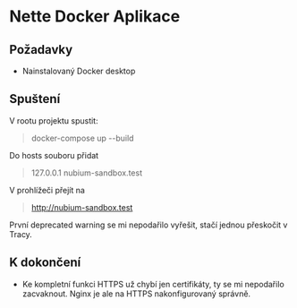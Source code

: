 Nette Docker Aplikace
=================


Požadavky
------------

- Nainstalovaný Docker desktop


Spuštení
------------

V rootu projektu spustit:
> docker-compose up --build

Do hosts souboru přidat
> 127.0.0.1 nubium-sandbox.test

V prohlížeči přejít na 
> http://nubium-sandbox.test

První deprecated warning se mi nepodařilo vyřešit, stačí jednou přeskočit v Tracy.

K dokončení
------------
 - Ke kompletní funkci HTTPS už chybí jen certifikáty, ty se mi nepodařilo zacvaknout. Nginx je ale na HTTPS nakonfigurovaný správně.
